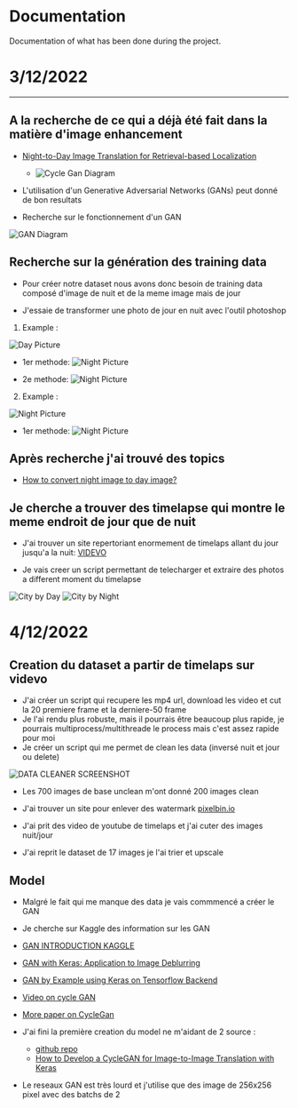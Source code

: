 # Documentation

Documentation of what has been done during the project.

# 3/12/2022
---
## A la recherche de ce qui a déjà été fait dans la matière d'image enhancement

- [Night-to-Day Image Translation for Retrieval-based Localization](https://people.ee.ethz.ch/~timofter/publications/Anoosheh-ICRA-2019.pdf)
    - ![Cycle Gan Diagram](/resources/assets/CycleGanDIagram2.png)

- L'utilisation d'un Generative Adversarial Networks (GANs) peut donné de bon resultats

- Recherche sur le fonctionnement d'un GAN

![GAN Diagram](/resources/assets/Example-of-the-Generative-Adversarial-Network-Model-Architecture.png)

## Recherche sur la génération des training data

- Pour créer notre dataset nous avons donc besoin de training data composé d'image de nuit et de la meme image mais de jour

- J'essaie de transformer une photo de jour en nuit avec l'outil photoshop

1. Example :

![Day Picture](/resources/assets/france.png)


- 1er methode:
![Night Picture](/resources/assets/francenight.png)

- 2e methode:
![Night Picture](/resources/assets/francenight2.png)

2. Example :

![Night Picture](/resources/assets/people.png)

- 1er methode:
![Night Picture](/resources/assets/peoplenight.png)

## Après recherche j'ai trouvé des topics

- [How to convert night image to day image?](https://datascience.stackexchange.com/questions/31430/how-to-convert-night-image-to-day-image)

## Je cherche a trouver des timelapse qui montre le meme endroit de jour que de nuit

- J'ai trouver un site repertoriant enormement de timelaps allant du jour jusqu'a la nuit: [VIDEVO](https://www.videvo.net/)

- Je vais creer un script permettant de telecharger et extraire des photos a different moment du timelapse

![City by Day](/resources/assets/0_day.jpeg)
![City by Night](/resources/assets/0_night.jpeg)

# 4/12/2022

## Creation du dataset a partir de timelaps sur videvo

- J'ai créer un script qui recupere les mp4 url, download les video et cut la 20 premiere frame et la derniere-50 frame
- Je l'ai rendu plus robuste, mais il pourrais être beaucoup plus rapide, je pourrais multiprocess/multithreade le process mais c'est assez rapide pour moi
- Je créer un script qui me permet de clean les data (inversé nuit et jour ou delete)

![DATA CLEANER SCREENSHOT](/resources/assets/cleandata.png)

- Les 700 images de base unclean m'ont donné 200 images clean
- J'ai trouver un site pour enlever des watermark [pixelbin.io](https://www.pixelbin.io/)

- J'ai prit des video de youtube de timelaps et j'ai cuter des images nuit/jour
- J'ai reprit le dataset de 17 images je l'ai trier et upscale

## Model

- Malgré le fait qui me manque des data je vais commmencé a créer le GAN

- Je cherche sur Kaggle des information sur les GAN

- [GAN INTRODUCTION KAGGLE](https://www.kaggle.com/code/jesucristo/gan-introduction)
- [GAN with Keras: Application to Image Deblurring](https://medium.com/sicara/keras-generative-adversarial-networks-image-deblurring-45e3ab6977b5)
- [GAN by Example using Keras on Tensorflow Backend](https://towardsdatascience.com/gan-by-example-using-keras-on-tensorflow-backend-1a6d515a60d0)
- [Video on cycle GAN](https://www.youtube.com/watch?v=42gSiS9y5Lo)
- [More paper on CycleGan](https://machinelearningmastery.com/how-to-develop-cyclegan-models-from-scratch-with-keras/)

- J'ai fini la première creation du model ne m'aidant de 2 source :
    - [github repo](https://github.com/eriklindernoren/Keras-GAN/tree/master/cyclegan)
    - [How to Develop a CycleGAN for Image-to-Image Translation with Keras](https://machinelearningmastery.com/cyclegan-tutorial-with-keras/)

- Le reseaux GAN est très lourd et j'utilise que des image de 256x256 pixel avec des batchs de 2